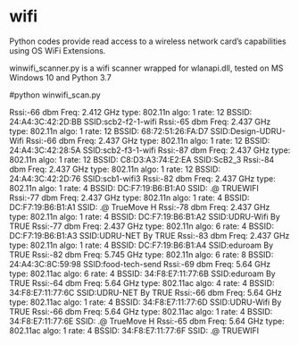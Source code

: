 # wifi
Python codes provide read  access to a wireless network card’s capabilities using OS WiFi Extensions.


winwifi_scanner.py is a wifi scanner wrapped for wlanapi.dll, tested on MS Windows 10 and  Python 3.7 

#python winwifi_scan.py

 Rssi:-66 dbm   Freq: 2.412 GHz  type: 802.11n  algo: 1  rate: 12  BSSID: 24:A4:3C:42:2D:BB  SSID:scb2-f2-1-wifi
 Rssi:-65 dbm   Freq: 2.437 GHz  type: 802.11n  algo: 1  rate: 12  BSSID: 68:72:51:26:FA:D7  SSID:Design-UDRU-Wifi
 Rssi:-66 dbm   Freq: 2.437 GHz  type: 802.11n  algo: 1  rate: 12  BSSID: 24:A4:3C:42:28:5A  SSID:scb2-f3-1-wifi
 Rssi:-87 dbm   Freq: 2.437 GHz  type: 802.11n  algo: 1  rate: 12  BSSID: C8:D3:A3:74:E2:EA  SSID:ScB2_3
 Rssi:-84 dbm   Freq: 2.437 GHz  type: 802.11n  algo: 1  rate: 12  BSSID: 24:A4:3C:42:2D:76  SSID:scb1-wifi3
 Rssi:-82 dbm   Freq: 2.437 GHz  type: 802.11n  algo: 1  rate: 4  BSSID: DC:F7:19:B6:B1:A0  SSID:   .@ TRUEWIFI
 Rssi:-77 dbm   Freq: 2.437 GHz  type: 802.11n  algo: 1  rate: 4  BSSID: DC:F7:19:B6:B1:A1  SSID:   .@ TrueMove H
 Rssi:-78 dbm   Freq: 2.437 GHz  type: 802.11n  algo: 1  rate: 4  BSSID: DC:F7:19:B6:B1:A2  SSID:UDRU-Wifi By TRUE
 Rssi:-77 dbm   Freq: 2.437 GHz  type: 802.11n  algo: 6  rate: 4  BSSID: DC:F7:19:B6:B1:A3  SSID:UDRU-NET By TRUE
 Rssi:-83 dbm   Freq: 2.437 GHz  type: 802.11n  algo: 1  rate: 4  BSSID: DC:F7:19:B6:B1:A4  SSID:eduroam By TRUE
 Rssi:-82 dbm   Freq: 5.745 GHz  type: 802.11n  algo: 6  rate: 8  BSSID: 24:A4:3C:8C:59:98  SSID:food-tech-send
 Rssi:-69 dbm   Freq: 5.64 GHz  type: 802.11ac  algo: 6  rate: 4  BSSID: 34:F8:E7:11:77:6B  SSID:eduroam By TRUE
 Rssi:-64 dbm   Freq: 5.64 GHz  type: 802.11ac  algo: 4  rate: 4  BSSID: 34:F8:E7:11:77:6C  SSID:UDRU-NET By TRUE
 Rssi:-66 dbm   Freq: 5.64 GHz  type: 802.11ac  algo: 1  rate: 4  BSSID: 34:F8:E7:11:77:6D  SSID:UDRU-Wifi By TRUE
 Rssi:-66 dbm   Freq: 5.64 GHz  type: 802.11ac  algo: 1  rate: 4  BSSID: 34:F8:E7:11:77:6E  SSID:   .@ TrueMove H
 Rssi:-65 dbm   Freq: 5.64 GHz  type: 802.11ac  algo: 1  rate: 4  BSSID: 34:F8:E7:11:77:6F  SSID:   .@ TRUEWIFI
